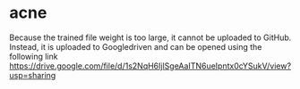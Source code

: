 # acne
Because the trained file weight is too large, it cannot be uploaded to GitHub. Instead, it is uploaded to Googledriven and can be opened using the following link
https://drive.google.com/file/d/1s2NqH6IjlSgeAaITN6ueIpntx0cYSukV/view?usp=sharing
